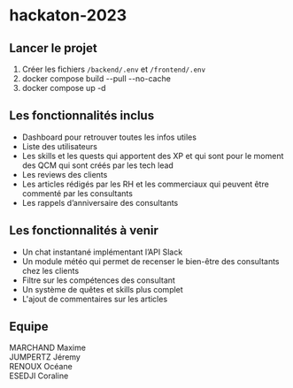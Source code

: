 # hackaton-2023

## Lancer le projet

1. Créer les fichiers `/backend/.env` et `/frontend/.env`
2. docker compose build --pull --no-cache
3. docker compose up -d


## Les fonctionnalités inclus
- Dashboard pour retrouver toutes les infos utiles
- Liste des utilisateurs 
- Les skills et les quests qui apportent des XP et qui sont pour le moment des QCM qui sont créés par les tech lead
- Les reviews des clients
- Les articles rédigés par les RH et les commerciaux qui peuvent être commenté par les consultants
- Les rappels d’anniversaire des consultants

## Les fonctionnalités à venir
- Un chat instantané implémentant l’API Slack
- Un module météo qui permet de recenser le bien-être des consultants chez les clients
- Filtre sur les compétences des consultant
- Un système de quêtes et skills plus complet
- L'ajout de commentaires sur les articles 


## Equipe
MARCHAND Maxime <br>
JUMPERTZ Jéremy <br>
RENOUX Océane <br>
ESEDJI Coraline
